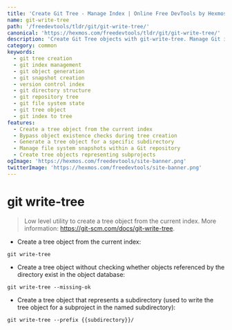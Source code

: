 ```yaml
---
title: 'Create Git Tree - Manage Index | Online Free DevTools by Hexmos'
name: git-write-tree
path: '/freedevtools/tldr/git/git-write-tree/'
canonical: 'https://hexmos.com/freedevtools/tldr/git/git-write-tree/'
description: 'Create Git Tree objects with git-write-tree. Manage Git index contents to build file system snapshots efficiently. Free online tool, no registration required.'
category: common
keywords:
  - git tree creation
  - git index management
  - git object generation
  - git snapshot creation
  - version control index
  - git directory structure
  - git repository tree
  - git file system state
  - git tree object
  - git index to tree
features:
  - Create a tree object from the current index
  - Bypass object existence checks during tree creation
  - Generate a tree object for a specific subdirectory
  - Manage file system snapshots within a Git repository
  - Create tree objects representing subprojects
ogImage: 'https://hexmos.com/freedevtools/site-banner.png'
twitterImage: 'https://hexmos.com/freedevtools/site-banner.png'
---
```


# git write-tree

> Low level utility to create a tree object from the current index.
> More information: <https://git-scm.com/docs/git-write-tree>.

- Create a tree object from the current index:

`git write-tree`

- Create a tree object without checking whether objects referenced by the directory exist in the object database:

`git write-tree --missing-ok`

- Create a tree object that represents a subdirectory (used to write the tree object for a subproject in the named subdirectory):

`git write-tree --prefix {{subdirectory}}/`
